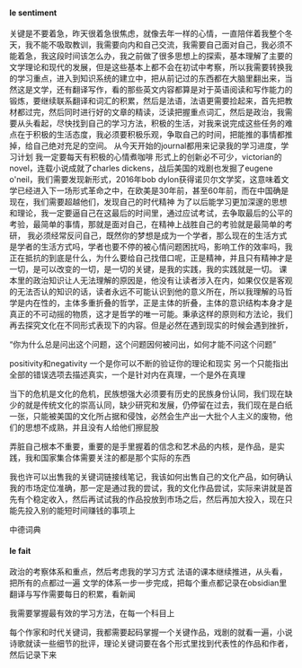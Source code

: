 #### le sentiment
关键是不要着急，昨天很着急很焦虑，就像去年一样的心情，一直陪伴着我整个冬天，我不能不吸取教训，我需要向内和自己交流，我需要自己面对自己，我必须不能着急，我这段时间该怎么办，我之前做了很多思想上的探索，基本理解了主要的文学理论和现代的发展，但是这些基本上都不会在初试中考察，所以我需要转换我的学习重点，进入到知识系统的建立中，把从前记过的东西都在大脑里翻出来，当然这是文学，还有翻译写作，看的那些英文内容都算是对于英语阅读和写作能力的锻炼，要继续联系翻译和词汇的积累，然后是法语，法语更需要捡起来，首先把教材都过完，然后同时进行好的文章的精读，泛读把握重点词汇，然后是政治，我需要从头看起，尽快找到自己的学习方法，积极的生活，对我来说完成这些任务的难点在于积极的生活态度，我必须要积极乐观，争取自己的时间，把能推的事情都推掉，给自己绝对充足的空间。
从今天开始的journal都用来记录我的学习进度，学习计划
我一定要每天有积极的心情煮咖啡
形式上的创新必不可少，victorian的novel，连载小说成就了charles dickens，战后美国的戏剧也发掘了eugene o'neil，我们需要发现新形式，2016年bob dylon获得诺贝尔文学奖，这意味着文学已经进入下一场形式革命之中，在欧美是30年前，甚至60年前，而在中国确是现在，我们需要超越他们，发现自己的时代精神
为了以后能学习更加深邃的思想和理论，我一定要逼自己在这最后的时间里，通过应试考试，去争取最后的公平的考验，最简单的事情，那就是面对自己，在精神上战胜自己的考验就是最简单的考研，
我必须经常反问自己，既然你的梦想是成为一个学者，那么现在的生活方式是学者的生活方式吗，学者也要不停的被心情问题困扰吗，影响工作的效率吗，我正在抵抗的到底是什么，为什么要给自己找借口呢，正是精神，并且只有精神才是一切，是可以改变的一切，是一切的关键，是我的实践，我的实践就是一切。
课本里的政治知识让人无法理解的原因是，他没有让读者涉入在内，如果仅仅是客观的无法否认的知识的话，读者永远不可能认识到他的意义所在，所以我理解的马哲学是内在性的，主体多重折叠的哲学，正是主体的折叠，主体的意识结构本身才是真正的不可动摇的物质，这才是哲学的唯一可能。秉承这样的原则和方法论，我们再去探究文化在不同形式表现下的内容。但是必然在遇到现实的时候会遇到挫折，

“你为什么总是问出这个问题，这个问题因何被问出，如何才能不问这个问题”

positivity和negativity
一个是你可以不断的验证你的理论和现实
另一个只能指出全部的错误选项去描述真实，一个是针对内在真理，一个是外在真理


当下的危机是文化的危机，民族想强大必须要有历史的民族身份认同，我们现在缺少的就是传统文化的崇高认同，缺少研究和发展，仍停留在过去，我们现在是白纸一张，只能被美国的文化所占据和侵蚀，必然会生产出一大批个人主义的废物，他们的思想不成熟，并且没有人给他们擦屁股

弄脏自己根本不重要，重要的是手里握着的信念和艺术品的内核，是作品，是实践，我和国家集合体需要关注的都是那个实际的东西

我也许可以出售我的关键词链接线笔记，我该如何出售自己的文化产品，如何确认我的市场定位准确，那一定是通过我的尝试，我的文化作品尝试，实际来讲就是首先有个稳定收入，然后再试试我的作品投放到市场之后，然后再加大投入，现在只能先投入别的能短时间赚钱的事项上

中德词典

#### le fait 
政治的考察体系和重点，然后考虑我的学习方式
法语的课本继续推进，从头看，把所有的点都过一遍
文学的体系一步一步完成，把每个重点都记录在obsidian里
翻译与写作需要每日的积累，看新闻

我需要掌握最有效的学习方法，在每一个科目上

每个作家和时代关键词，我都需要起码掌握一个关键作品，戏剧的就看一遍，小说诗歌就读一些细节的批评，理论关键词要在各个形式里找到代表性的作品和作者，然后记录下来

